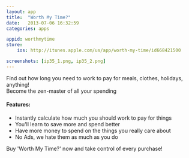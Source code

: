 ```yaml
---
layout: app
title:  "Worth My Time?"
date:   2013-07-06 16:32:59
categories: apps

appid: worthmytime
store:
    ios: http://itunes.apple.com/us/app/worth-my-time/id668421500

screenshots: [ip35_1.png, ip35_2.png]
---
```


Find out how long you need to work to pay for meals, clothes, holidays, anything!  
Become the zen-master of all your spending

#### Features:
- Instantly calculate how much you should work to pay for things
- You'll learn to save more and spend better
- Have more money to spend on the things you really care about
- No Ads, we hate them as much as you do

Buy 'Worth My Time?' now and take control of every purchase!
